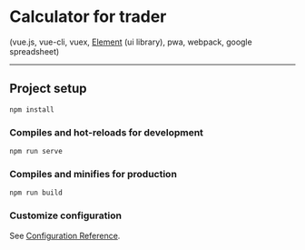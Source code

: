 # Calculator for trader

(vue.js, vue-cli, vuex, [Element](https://github.com/ElemeFE/element) (ui library), pwa, webpack, google spreadsheet)

---
## Project setup
```
npm install
```

### Compiles and hot-reloads for development
```
npm run serve
```

### Compiles and minifies for production
```
npm run build
```

### Customize configuration
See [Configuration Reference](https://cli.vuejs.org/config/).
